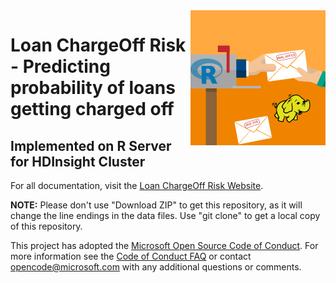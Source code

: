 <img src="./../Resources/Images/hdi.jpg" align="right">

# Loan ChargeOff Risk - Predicting probability of loans getting charged off
## Implemented on R Server for HDInsight Cluster

For all documentation, visit the [Loan ChargeOff Risk Website](https://microsoft.github.io/r-server-loan-chargeoff).

**NOTE:** Please don't use "Download ZIP" to get this repository, as it will change the line endings in the data files. Use "git clone" to get a local copy of this repository. 
 
This project has adopted the [Microsoft Open Source Code of Conduct](https://opensource.microsoft.com/codeofconduct/). For more information see the [Code of Conduct FAQ](https://opensource.microsoft.com/codeofconduct/faq/) or contact [opencode@microsoft.com](mailto:opencode@microsoft.com) with any additional questions or comments.
